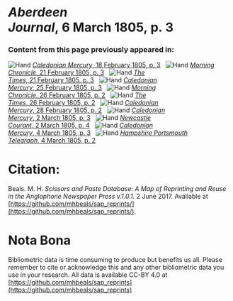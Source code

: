 # *Aberdeen Journal*, 6 March 1805, p. 3  
  
### Content from this page previously appeared in:  
![Hand](http://scissorsandpaste.net/wp-content/uploads/2017/06/smallhandpointer.png) [*Caledonian Mercury*, 18 February 1805, p. 3](https://mhbeals.github.io/sap_html/Caledonian-Mercury/Caledonian-Mercury-18-February-1805-p-3)  
![Hand](http://scissorsandpaste.net/wp-content/uploads/2017/06/smallhandpointer.png) [*Morning Chronicle*, 21 February 1805, p. 3](https://mhbeals.github.io/sap_html/Morning-Chronicle/Morning-Chronicle-21-February-1805-p-3)  
![Hand](http://scissorsandpaste.net/wp-content/uploads/2017/06/smallhandpointer.png) [*The Times*, 21 February 1805, p. 3](https://mhbeals.github.io/sap_html/The-Times/The-Times-21-February-1805-p-3)  
![Hand](http://scissorsandpaste.net/wp-content/uploads/2017/06/smallhandpointer.png) [*Caledonian Mercury*, 25 February 1805, p. 3](https://mhbeals.github.io/sap_html/Caledonian-Mercury/Caledonian-Mercury-25-February-1805-p-3)  
![Hand](http://scissorsandpaste.net/wp-content/uploads/2017/06/smallhandpointer.png) [*Morning Chronicle*, 26 February 1805, p. 2](https://mhbeals.github.io/sap_html/Morning-Chronicle/Morning-Chronicle-26-February-1805-p-2)  
![Hand](http://scissorsandpaste.net/wp-content/uploads/2017/06/smallhandpointer.png) [*The Times*, 26 February 1805, p. 2](https://mhbeals.github.io/sap_html/The-Times/The-Times-26-February-1805-p-2)  
![Hand](http://scissorsandpaste.net/wp-content/uploads/2017/06/smallhandpointer.png) [*Caledonian Mercury*, 28 February 1805, p. 2](https://mhbeals.github.io/sap_html/Caledonian-Mercury/Caledonian-Mercury-28-February-1805-p-2)  
![Hand](http://scissorsandpaste.net/wp-content/uploads/2017/06/smallhandpointer.png) [*Caledonian Mercury*, 2 March 1805, p. 3](https://mhbeals.github.io/sap_html/Caledonian-Mercury/Caledonian-Mercury-2-March-1805-p-3)  
![Hand](http://scissorsandpaste.net/wp-content/uploads/2017/06/smallhandpointer.png) [*Newcastle Courant*, 2 March 1805, p. 4](https://mhbeals.github.io/sap_html/Newcastle-Courant/Newcastle-Courant-2-March-1805-p-4)  
![Hand](http://scissorsandpaste.net/wp-content/uploads/2017/06/smallhandpointer.png) [*Caledonian Mercury*, 4 March 1805, p. 3](https://mhbeals.github.io/sap_html/Caledonian-Mercury/Caledonian-Mercury-4-March-1805-p-3)  
![Hand](http://scissorsandpaste.net/wp-content/uploads/2017/06/smallhandpointer.png) [*Hampshire Portsmouth Telegraph*, 4 March 1805, p. 2](https://mhbeals.github.io/sap_html/Hampshire-Portsmouth-Telegraph/Hampshire-Portsmouth-Telegraph-4-March-1805-p-2)  


# Citation: 

Beals. M. H. *Scissors and Paste Database: A Map of Reprinting and Reuse in the Anglophone Newspaper Press v.1.0.1.* 2 June 2017. Available at [https://github.com/mhbeals/sap_reprints/](https://github.com/mhbeals/sap_reprints/). 

# Nota Bona

Bibliometric data is time consuming to produce but benefits us all. Please remember to cite or acknowledge this and any other bibliometric data you use in your research. All data is available CC-BY 4.0 at [https://github.com/mhbeals/sap_reprints](https://github.com/mhbeals/sap_reprints)